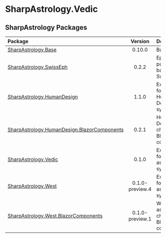 # SharpAstrology.Vedic


## SharpAstrology Packages
| Package                                                                                                                | Version | Description                                   | Licence  |
|:-----------------------------------------------------------------------------------------------------------------------|:-------:|:----------------------------------------------|:--------:|
| [SharpAstrology.Base](https://github.com/CReizner/SharpAstrology.Base)                                                 | 0.10.0  | Base library                                  |   MIT    |
| [SharpAstrology.SwissEph](https://github.com/CReizner/SharpAstrology.SwissEph)                                         |  0.2.2  | Ephemerides package based on SwissEphNet      | AGPL-3.0 |
| [SharpAstrology.HumanDesign](https://github.com/CReizner/SharpAstrology.HumanDesign)                                   |  1.1.0  | Extensions for the Human Design system        |   MIT    |
| [SharpAstrology.HumanDesign.BlazorComponents](https://github.com/CReizner/SharpAstrology.HumanDesign.BlazorComponents) |  0.2.1  | Human Design charts as Blazor components      |   MIT    |
| [SharpAstrology.Vedic](https://github.com/CReizner/SharpAstrology.Vedic)                                               |  0.1.0  | Extensions for Vedic astrology systems        |   MIT    |
| [SharpAstrology.West](https://github.com/CReizner/SharpAstrology.West)                                                 |  0.1.0-preview.4  | Extensions for western astrology systems      |   MIT    |
| [SharpAstrology.West.BlazorComponents](https://github.com/CReizner/SharpAstrology.West.BlazorComponents)               |  0.1.0-preview.1  | Western astrology charts as Blazor components |   MIT    |
